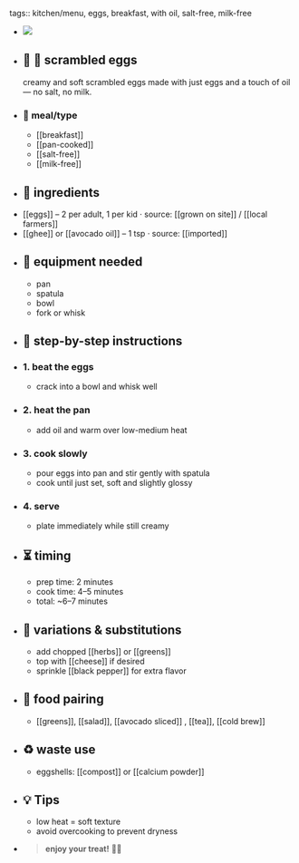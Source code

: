 tags:: kitchen/menu, eggs, breakfast, with oil, salt-free, milk-free

- ![](https://peach-geographical-bat-397.mypinata.cloud/ipfs/bafkreid4xke6bwgcebgrtzovq36x5qemxokuoci5rodvgyj6djhxzc5tnq)
- ## 🧾 🍳 scrambled eggs
  creamy and soft scrambled eggs made with just eggs and a touch of oil — no salt, no milk.
- ### 🍴 meal/type
	- [[breakfast]]
	- [[pan-cooked]]
	- [[salt-free]]
	- [[milk-free]]
- ## 🍃 ingredients
- [[eggs]] – 2 per adult, 1 per kid · source: [[grown on site]] / [[local farmers]]
- [[ghee]] or [[avocado oil]] – 1 tsp · source: [[imported]]
- ## 🔧 equipment needed
	- pan
	- spatula
	- bowl
	- fork or whisk
- ## 📝 step-by-step instructions
- ### 1. beat the eggs
	- crack into a bowl and whisk well
- ### 2. heat the pan
	- add oil and warm over low-medium heat
- ### 3. cook slowly
	- pour eggs into pan and stir gently with spatula
	- cook until just set, soft and slightly glossy
- ### 4. serve
	- plate immediately while still creamy
- ## ⏳ timing
	- prep time: 2 minutes
	- cook time: 4–5 minutes
	- total: ~6–7 minutes
- ## 🧪 variations & substitutions
	- add chopped [[herbs]] or [[greens]]
	- top with [[cheese]] if desired
	- sprinkle [[black pepper]] for extra flavor
- ## 🧭 food pairing
	- [[greens]], [[salad]], [[avocado sliced]] , [[tea]], [[cold brew]]
- ## ♻️ waste use
	- eggshells: [[compost]] or [[calcium powder]]
- ## 💡 Tips
	- low heat = soft texture
	- avoid overcooking to prevent dryness
- > **enjoy your treat!** 🍳🌿